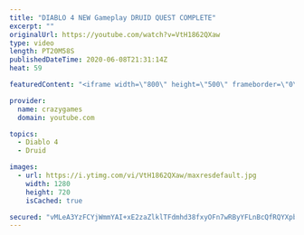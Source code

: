 ```yaml
---
title: "DIABLO 4 NEW Gameplay DRUID QUEST COMPLETE"
excerpt: ""
originalUrl: https://youtube.com/watch?v=VtH1862QXaw
type: video
length: PT20M58S
publishedDateTime: 2020-06-08T21:31:14Z
heat: 59

featuredContent: "<iframe width=\"800\" height=\"500\" frameborder=\"0\" src=\"https://www.youtube.com/embed/VtH1862QXaw\" allow=\"accelerometer; autoplay; encrypted-media; gyroscope; picture-in-picture\" allowfullscreen></iframe>"

provider:
  name: crazygames
  domain: youtube.com

topics:
  - Diablo 4
  - Druid

images:
  - url: https://i.ytimg.com/vi/VtH1862QXaw/maxresdefault.jpg
    width: 1280
    height: 720
    isCached: true

secured: "vMLeA3YzFCYjWmmYAI+xE2zaZlklTFdmhd38fxyOFn7wRByYFLnBcQfRQYXpbm0YVjfsUZ8I0BTJDwYQ6IE4kNeK/aoCfY39mIgp3R07ejSPx+AKNkhihl9vsM1yD9LYd06AR0tFL1aPlAjzi6+I2OX6wDRisqrmfLU4EbIy4z9BjLit1j/6ffrSVf9IZee5yRkU7yf2UdWbvb7T8OK6x5cEh96aFf/66xGHjqMs98nfM5zvc0d0gqRI3TISmzZUKoggIwAnT3V6QsiwCGGsiuKSIiJWHnhg70vZ3LdbOp9FMkeBP4S7O5TGc3CHQ9IpVL8yMVDEqloLtsJ3gku1iejkJOhFfggeoHcRtdpUEaEySiXA3O/59FFeZc+o0LqIyNXx6fmmqf+vYTbHjitoB/bq3E9nXZ3thMm2yZ7JIVc=;eT2aCKADkJvIZgx8Qu3TcQ=="
---
```


